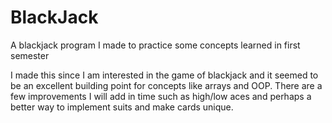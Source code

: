 # BlackJack
A blackjack program I made to practice some concepts learned in first semester 

I made this since I am interested in the game of blackjack and it seemed to be an excellent building point
for concepts like arrays and OOP.  There are a few improvements I will add in time such as high/low aces and perhaps a better way
to implement suits and make cards unique.
